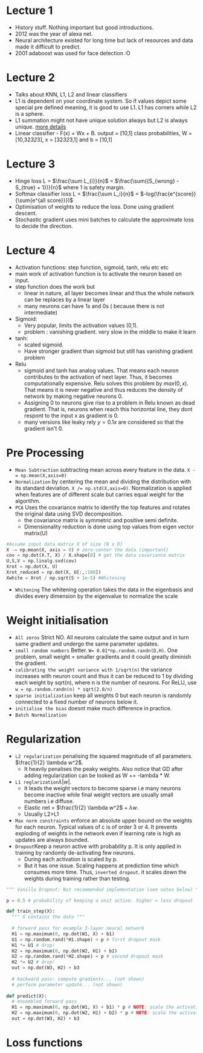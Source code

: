 
# Lecture 1

- History stuff. Nothing important but good introductions.
- 2012 was the year of alexa net. 
- Neural architecture existed for long time but lack of resources and data made it difficult to predict.
- 2001 adaboost was used for face detection :O 

# Lecture 2
- Talks about KNN, L1, L2 and linear classifiers
- L1 is dependent on your coordinate system. So if values depict some special pre defined meaning, it is good to use L1. L1 has corners while L2 is a sphere.
- L1 summation might not have unique solution always but L2 is always unique. [more details](https://stats.stackexchange.com/questions/363144/why-does-the-l2-norm-loss-have-a-unique-solution-and-the-l1-norm-loss-have-possi)
- Linear classifier - F(x) = Wx + B. output = [10,1] class probabilities, W = [10,32*32*3], x = [32*32*3,1] and b = [10,1]


# Lecture 3
- Hinge loss L = $\frac{\sum L_{i}}{n}$ = $\frac{\sum({S_{wrong} - S_{true} + 1})}{n}$ where 1 is safety margin. 
- Softmax classifier loss L = $\frac{\sum L_i}{n}$ = $-log(\frac{e^{score}}{\sum{e^{all score}}})$ 
- Optimisation of weights to reduce the loss. Done using gradient  descent.
- Stochastic gradient uses mini batches to calculate the approximate loss to decide the direction.

# Lecture 4
- Activation functions: step function, sigmoid, tanh, relu etc etc
- main work of activation function is to activate the neuron based on input. 
- step function does the work but 
	- linear in nature, all layer becomes linear and thus the whole network can be replaces by a linear layer
	- many neurons can have 1s and 0s ( because there is not intermediate)
- Sigmoid:
	- Very popular, limits the activation values (0,1).
	- problem : vanishing gradient. very slow in the middle to make it learn
- tanh:
	- scaled sigmoid.
	- Have stronger gradient than sigmoid but still has vanishing gradient problem
- Relu
	- sigmoid and tanh has analog values. That means each neuron contributes to the activation of next layer. Thus, it becomes computationally expensive. Relu solves this problem by $max(0,x)$. That means it is never negative and thus reduces the density of network by making negative neurons 0.
	- Assigning 0 to neurons give rise to a problem in Relu known as dead gradient. That is, neurons when reach this horizontal line, they dont respont to the input x as gradient is 0. 
	- many versions like leaky rely $y = 0.1x$ are considered so that the gradient isn't 0.

# Pre Processing

- `Mean Subtraction` subtracting mean across every feature in the data. `X -= np.mean(X,axis=0)`
- `Normalization` by centering the mean and dividing the distribution with its standard deviation. `X /= np.std(X,axis=0)`. Normalization is applied when features are of different scale but carries equal weight for the algorithm.
- `PCA` Uses the covariance matrix to identify the top features and rotates the original data using SVD decomposition.
	- the covariance matrix is symmetric and positive semi definite.
	- Dimensionality reduction is done using top values from eigen vector matrix(U)
```python
#Assume input data matrix X of size [N x D]
X -= np.mean(X, axis = 0) # zero-center the data (important)
cov = np.dot(X.T, X) / X.shape[0] # get the data covariance matrix
U,S,V = np.linalg.svd(cov)
Xrot = np.dot(X, U)
Xrot_reduced = np.dot(X, U[:,:100])
Xwhite = Xrot / np.sqrt(S + 1e-5) #Whitening
```
-	`Whitening` The whitening operation takes the data in the eigenbasis and divides every dimension by the eigenvalue to normalize the scale

# Weight initialisation

- `All zeros` Strict NO. All neurons calculate the same output and in turn same gradient and undergo the same parameter updates.
- `small random numbers` Better. `W= 0.01*np.random.randn(D,H)`. One problem, small weight = smaller gradients and it could greatly diminish the gradient.
- `calibrating the weight variance with 1/sqrt(n)` the variance increases with neuron count and thus it can be reduced to 1 by dividing each weight by sqrt(n), where n is the number of neurons. For ReLU, use  `w = np.random.randn(n) * sqrt(2.0/n)`
- `sparse initialization` keep all weights 0 but each neuron is randomly connected to a fixed number of neurons below it.
- `initialise the bias` doesnt make much difference in practice.
- `Batch Normalization`

# Regularization
-	`L2 regularization` penalising the squared magnitude of all parameters. $\frac{1}{2} \lambda w^2$.
	-	It heavily penalises the peaky weights. Also notice that GD after adding regularization can be looked as W += -lambda * W.
-	`L1 reglarization`$\lambda |w|$. 
	-	It leads the weight vectors to become sparse i.e many neurons become inactive while final weight vectors are usually small numbers i.e diffuse. 
	-	Elastic net = $\frac{1}{2} \lambda w^2$ + $\lambda w$.
	-	Usually L2>L1
- `Max norm constraints` enforce an absolute upper bound on the weights for each neuron. Typical values of c is of order 3 or 4. It prevents exploding of weights in the network even if learning rate is high as updates are always bounded.
- `Dropout`Keep a neuron active with probability p. It is only applied in training by randomly de-activating few neurons. 
	- During each activation is scaled by p. 
	- But it has one issue. Scaling happens at prediction time which consumes more time. Thus, `inverted dropout`. it scales down the weights during training rather than testing.  
``` python 
""" Vanilla Dropout: Not recommended implementation (see notes below) """

p = 0.5 # probability of keeping a unit active. higher = less dropout

def train_step(X):
  """ X contains the data """
  
  # forward pass for example 3-layer neural network
  H1 = np.maximum(0, np.dot(W1, X) + b1)
  U1 = np.random.rand(*H1.shape) < p # first dropout mask
  H1 *= U1 # drop!
  H2 = np.maximum(0, np.dot(W2, H1) + b2)
  U2 = np.random.rand(*H2.shape) < p # second dropout mask
  H2 *= U2 # drop!
  out = np.dot(W3, H2) + b3
  
  # backward pass: compute gradients... (not shown)
  # perform parameter update... (not shown)
  
def predict(X):
  # ensembled forward pass
  H1 = np.maximum(0, np.dot(W1, X) + b1) * p # NOTE: scale the activations
  H2 = np.maximum(0, np.dot(W2, H1) + b2) * p # NOTE: scale the activations
  out = np.dot(W3, H2) + b3
```
# Loss functions


<!--stackedit_data:
eyJoaXN0b3J5IjpbLTQ1NDQwODAzMSw1MTQyOTAyMjIsLTEwNj
g1MDgxNDksMTkyNDYwMjkxNSwtMjE2MTA2NTM0LDYyMDM4MTU2
NCwtMTI0ODQyMjkzOCw0OTIzNTYxMTEsNTk2ODMyMjQyLDg2MT
g4OTI5MCwxMTY2OTE2MDMxLC03OTIxMzAxMjMsLTk0ODg2MzE5
OCw5Mjg2NzA2NTMsMTMwNTMzNDU3MSwtNDM4MTg5ODI1LDIzNT
k4MDE1NSwyMTAzNjE0Mzg5XX0=
-->